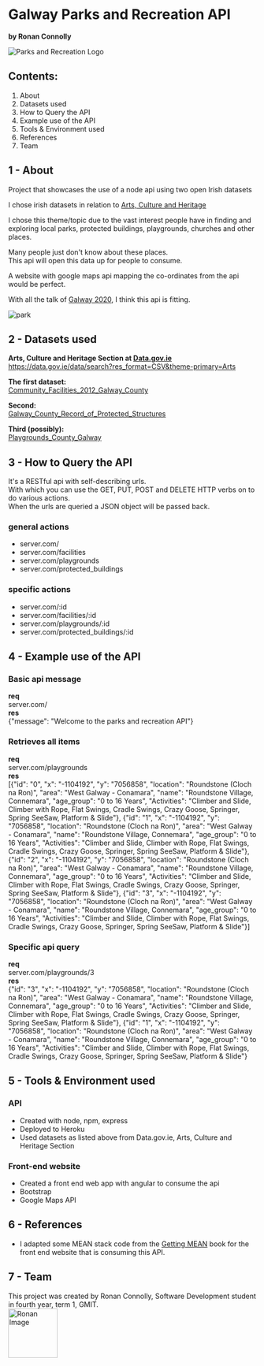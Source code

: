 # Galway Parks and Recreation API
**by Ronan Connolly**  

![Parks and Recreation Logo](https://upload.wikimedia.org/wikipedia/commons/4/4d/Parks_And_Recreation_Logo.png "Parks and Recreation")

Contents:
---------
1. About
2. Datasets used
3. How to Query the API
4. Example use of the API
5. Tools & Environment used
6. References
7. Team
  
1 - About
---
Project that showcases the use of a node api using two open Irish datasets  
  
I chose irish datasets in relation to [Arts, Culture and Heritage](https://data.gov.ie/data/search?res_format=CSV&theme-primary=Arts)  
  
I chose this theme/topic due to the vast interest people have in finding and exploring local parks, protected buildings, playgrounds, churches and other places.  
  
Many people just don't know about these places.  
This api will open this data up for people to consume.  
  
A website with google maps api mapping the co-ordinates from the api would be perfect.  
  
With all the talk of [Galway 2020](http://galway2020.ie/en/), I think this api is fitting.  
  
  
![park](http://www.destateparks.com/images/parks/alapocas-run/alapocas-run.jpg "Park")  
  
2 - Datasets used
---
**Arts, Culture and Heritage Section at [Data.gov.ie](https://data.gov.ie/data)**  
https://data.gov.ie/data/search?res_format=CSV&theme-primary=Arts  
  
**The first dataset:**  
[Community_Facilities_2012_Galway_County](https://data.gov.ie/dataset/community-facilities-2012-galway-county)  
  
**Second:**  
[Galway_County_Record_of_Protected_Structures](https://data.gov.ie/dataset/galway-county-record-of-protected-structures)  
  
**Third (possibly):**  
[Playgrounds_County_Galway](https://data.gov.ie/dataset/playgrounds-county-galway)  
  
3 -  How to Query the API
---
It's a RESTful api with self-describing urls.  
With which you can use the GET, PUT, POST and DELETE HTTP verbs on to do various actions.  
When the urls are queried a JSON object will be passed back.  
  
### general actions  
 - server.com/  
 - server.com/facilities  
 - server.com/playgrounds  
 - server.com/protected_buildings  
  
### specific actions  
 - server.com/:id
 - server.com/facilities/:id
 - server.com/playgrounds/:id
 - server.com/protected_buildings/:id
  
  
4 - Example use of the API
---
### Basic api message  
**req**  
server.com/  
**res**  
{"message": "Welcome to the parks and recreation API"}

### Retrieves all items  
**req**  
server.com/playgrounds  
**res**  
[{"id": "0", "x": "-1104192", "y": "7056858", "location": "Roundstone (Cloch na Ron)", "area": "West Galway - Conamara", "name": "Roundstone Village, Connemara", "age_group": "0 to 16 Years", "Activities": "Climber and Slide, Climber with Rope, Flat Swings, Cradle Swings, Crazy Goose, Springer, Spring SeeSaw, Platform & Slide"}, {"id": "1", "x": "-1104192", "y": "7056858", "location": "Roundstone (Cloch na Ron)", "area": "West Galway - Conamara", "name": "Roundstone Village, Connemara", "age_group": "0 to 16 Years", "Activities": "Climber and Slide, Climber with Rope, Flat Swings, Cradle Swings, Crazy Goose, Springer, Spring SeeSaw, Platform & Slide"}, {"id": "2", "x": "-1104192", "y": "7056858", "location": "Roundstone (Cloch na Ron)", "area": "West Galway - Conamara", "name": "Roundstone Village, Connemara", "age_group": "0 to 16 Years", "Activities": "Climber and Slide, Climber with Rope, Flat Swings, Cradle Swings, Crazy Goose, Springer, Spring SeeSaw, Platform & Slide"}, {"id": "3", "x": "-1104192", "y": "7056858", "location": "Roundstone (Cloch na Ron)", "area": "West Galway - Conamara", "name": "Roundstone Village, Connemara", "age_group": "0 to 16 Years", "Activities": "Climber and Slide, Climber with Rope, Flat Swings, Cradle Swings, Crazy Goose, Springer, Spring SeeSaw, Platform & Slide"}]
  
### Specific api query  
**req**   
server.com/playgrounds/3    
**res**  
{"id": "3", "x": "-1104192", "y": "7056858", "location": "Roundstone (Cloch na Ron)", "area": "West Galway - Conamara", "name": "Roundstone Village, Connemara", "age_group": "0 to 16 Years", "Activities": "Climber and Slide, Climber with Rope, Flat Swings, Cradle Swings, Crazy Goose, Springer, Spring SeeSaw, Platform & Slide"}, {"id": "1", "x": "-1104192", "y": "7056858", "location": "Roundstone (Cloch na Ron)", "area": "West Galway - Conamara", "name": "Roundstone Village, Connemara", "age_group": "0 to 16 Years", "Activities": "Climber and Slide, Climber with Rope, Flat Swings, Cradle Swings, Crazy Goose, Springer, Spring SeeSaw, Platform & Slide"}
  
5 - Tools & Environment used
---
### API  
 - Created with node, npm, express
 - Deployed to Heroku
 - Used datasets as listed above from Data.gov.ie, Arts, Culture and Heritage Section
  
### Front-end website  
 - Created a front end web app with angular to consume the api
 - Bootstrap
 - Google Maps API
  
  
6 - References
---
- I adapted some MEAN stack code from the [Getting MEAN](https://www.manning.com/books/getting-mean-with-mongo-express-angular-and-node) book for the front end website that is consuming this API.
  
7 - Team
---
This project was created by Ronan Connolly, Software Development student in fourth year, term 1, GMIT.  
<a href="http://ronanconnolly.ie"><img src="https://github.com/RonanC/DodgySpike/blob/master/PromoImages/Ronan.png" width="100px" height="100px" title="Ronan" alt="Ronan Image"/></a>
